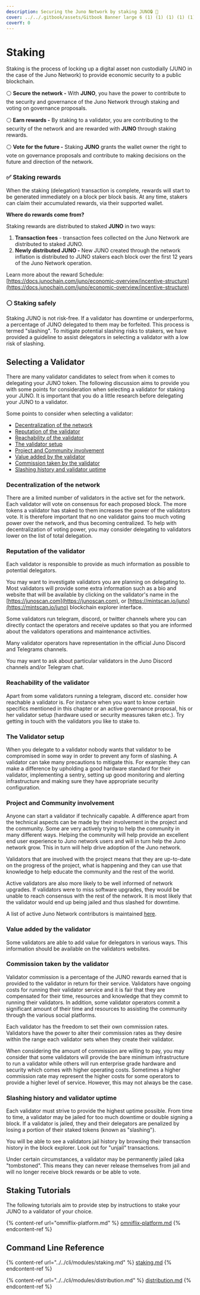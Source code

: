 ```yaml
---
description: Securing the Juno Network by staking JUNO🔒 🔑
cover: ../../.gitbook/assets/Gitbook Banner large 6 (1) (1) (1) (1) (1) (1) (8).png
coverY: 0
---
```


# Staking

Staking is the process of locking up a digital asset non custodially (JUNO in the case of the Juno Network) to provide economic security to a public blockchain.

⚪️ **Secure the network -** With **JUNO**, you have the power to contribute to the security and governance of the Juno Network through staking and voting on governance proposals.

⚪️ **Earn rewards -** By staking to a validator, you are contributing to the security of the network and are rewarded with **JUNO** through staking rewards.

⚪️ **Vote for the future -** Staking **JUNO** grants the wallet owner the right to vote on governance proposals and contribute to making decisions on the future and direction of the network.

### ✅ **Staking rewards**

When the staking (delegation) transaction is complete, rewards will start to be generated immediately on a block per block basis. At any time, stakers can claim their accumulated rewards, via their supported wallet.

**Where do rewards come from?**

Staking rewards are distributed to staked **JUNO** in two ways:

1. **Transaction fees** - transaction fees collected on the Juno Network are distributed to staked JUNO.
2. **Newly distributed JUNO -** New JUNO created through the network inflation is distributed to JUNO stakers each block over the first 12 years of the Juno Network operation.

Learn more about the reward Schedule: [https://docs.junochain.com/juno/economic-overview/incentive-structure](https://docs.junochain.com/juno/economic-overview/incentive-structure)

### ⚪️ **Staking safely**

Staking JUNO is not risk-free. If a validator has downtime or underperforms, a percentage of JUNO delegated to them may be forfeited. This process is termed "slashing". To mitigate potential slashing risks to stakers, we have provided a guideline to assist delegators in selecting a validator with a low risk of slashing.

## Selecting a Validator

There are many validator candidates to select from when it comes to delegating your JUNO token. The following discussion aims to provide you with some points for consideration when selecting a validator for staking your JUNO. It is important that you do a little research before delegating your JUNO to a validator.

Some points to consider when selecting a validator:

* [Decentralization of the network](./#decentralization-of-the-network)
* [Reputation of the validator](./#reputation-of-the-validator)
* [Reachability of the validator](./#reachability-of-the-validator)
* [The validator setup](./#The-validator-setup)
* [Project and Community involvement](./#project-and-community-involvement)
* [Value added by the validator](./#value-added-by-the-validator)
* [Commission taken by the validator](./#commission-taken-by-the-validator)
* [Slashing history and validator uptime](./#slashing-history-and-validator-uptime)

### Decentralization of the network

There are a limited number of validators in the active set for the network. Each validator will vote on consensus for each proposed block. The more tokens a validator has staked to them increases the power of the validators vote. It is therefore important that no one validator gains too much voting power over the network, and thus becoming centralized. To help with decentralization of voting power, you may consider delegating to validators lower on the list of total delegation.

### Reputation of the validator

Each validator is responsible to provide as much information as possible to potential delegators.

You may want to investigate validators you are planning on delegating to. Most validators will provide some extra information such as a bio and website that will be available by clicking on the validator's name in the [https://junoscan.com](https://junoscan.com), or [https://mintscan.io/juno](https://mintscan.io/juno) blockchain explorer interface.

Some validators run telegram, discord, or twitter channels where you can directly contact the operators and receive updates so that you are informed about the validators operations and maintenance activities.

Many validator operators have representation in the official Juno Discord and Telegrams channels.

You may want to ask about particular validators in the Juno Discord channels and/or Telegram chat.

### Reachability of the validator

Apart from some validators running a telegram, discord etc. consider how reachable a validator is. For instance when you want to know certain specifics mentioned in this chapter or an active governance proposal, his or her validator setup (hardware used or security measures taken etc.). Try getting in touch with the validators you like to stake to.

### The Validator setup

When you delegate to a validator nobody wants that validator to be compromised in some way in order to prevent any form of slashing. A validator can take many precautions to mitigate this. For example: they can make a difference by upholding a good hardware standard for their validator, implementing a sentry, setting up good monitoring and alerting infrastructure and making sure they have appropriate security configuration.

### Project and Community involvement

Anyone can start a validator if technically capable. A difference apart from the technical aspects can be made by their involvement in the project and the community. Some are very actively trying to help the community in many different ways. Helping the community will help provide an excellent end user experience to Juno network users and will in turn help the Juno network grow. This in turn will help drive adoption of the Juno network.

Validators that are involved with the project means that they are up-to-date on the progress of the project, what is happening and they can use that knowledge to help educate the community and the rest of the world.

Active validators are also more likely to be well informed of network upgrades. If validators were to miss software upgrades, they would be unable to reach consensus with the rest of the network. It is most likely that the validator would end up being jailed and thus slashed for downtime.

A list of active Juno Network contributors is maintained [here](../../juno/juno-developers.md).

### Value added by the validator

Some validators are able to add value for delegators in various ways. This information should be available on the validators websites.

### Commission taken by the validator

Validator commission is a percentage of the JUNO rewards earned that is provided to the validator in return for their service. Validators have ongoing costs for running their validator service and it is fair that they are compensated for their time, resources and knowledge that they commit to running their validators. In addition, some validator operators commit a significant amount of their time and resources to assisting the community through the various social platforms.

Each validator has the freedom to set their own commission rates. Validators have the power to alter their commission rates as they desire within the range each validator sets when they create their validator.

When considering the amount of commission are willing to pay, you may consider that some validators will provide the bare minimum infrastructure to run a validator while others will run enterprise grade hardware and security which comes with higher operating costs. Sometimes a higher commission rate may represent the higher costs for some operators to provide a higher level of service. However, this may not always be the case.

### Slashing history and validator uptime

Each validator must strive to provide the highest uptime possible. From time to time, a validator may be jailed for too much downtime or double signing a block. If a validator is jailed, they and their delegators are penalized by losing a portion of their staked tokens (known as "slashing").

You will be able to see a validators jail history by browsing their transaction history in the block explorer. Look out for "unjail" transactions.

Under certain circumstances, a validator may be permanently jailed (aka "tombstoned". This means they can never release themselves from jail and will no longer receive block rewards or be able to vote.

## Staking Tutorials

The following tutorials aim to provide step by instructions to stake your JUNO to a validator of your choice.

{% content-ref url="omniflix-platform.md" %}
[omniflix-platform.md](omniflix-platform.md)
{% endcontent-ref %}

## Command Line Reference

{% content-ref url="../../cli/modules/staking.md" %}
[staking.md](../../cli/modules/staking.md)
{% endcontent-ref %}

{% content-ref url="../../cli/modules/distribution.md" %}
[distribution.md](../../cli/modules/distribution.md)
{% endcontent-ref %}
